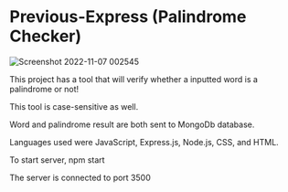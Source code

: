 # Previous-Express  (Palindrome Checker)
 
 
 
 ![Screenshot 2022-11-07 002545](https://user-images.githubusercontent.com/113325142/200232977-8bbb9347-becb-4639-9d80-fcb9cc2ffa25.jpg)

 This project has a tool that will verify whether a inputted word is a palindrome or not!
 
 This tool is case-sensitive as well.
 
 Word and palindrome result are both sent to MongoDb database.


Languages used were JavaScript, Express.js, Node.js, CSS, and HTML. 
 
 
 
 To start server, npm start
 
 The server is connected to port 3500
 
 
 
